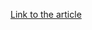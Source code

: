 [Link to the article](https://www.mandiant.com/resources/blog/suspected-apt-targets-ivanti-zero-day)
